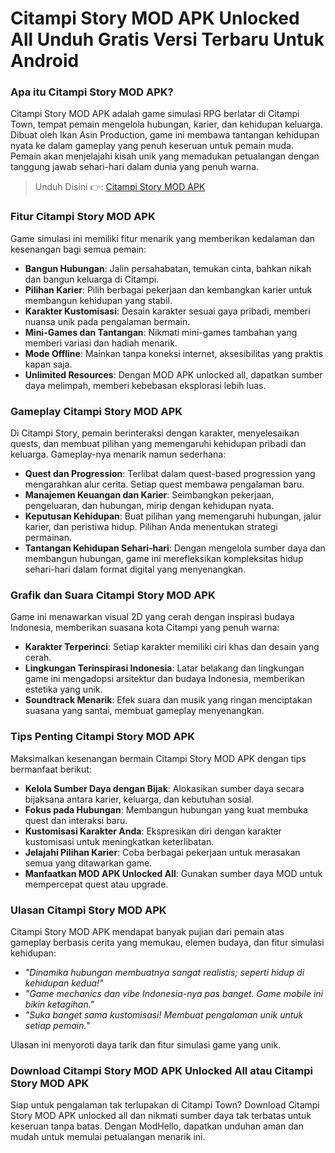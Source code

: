 # Citampi Story MOD APK Unlocked All Unduh Gratis Versi Terbaru Untuk Android

### Apa itu Citampi Story MOD APK?

Citampi Story MOD APK adalah game simulasi RPG berlatar di Citampi Town, tempat pemain mengelola hubungan, karier, dan kehidupan keluarga. Dibuat oleh Ikan Asin Production, game ini membawa tantangan kehidupan nyata ke dalam gameplay yang penuh keseruan untuk pemain muda. Pemain akan menjelajahi kisah unik yang memadukan petualangan dengan tanggung jawab sehari-hari dalam dunia yang penuh warna.


>Unduh Disini 👉: [Citampi Story MOD APK](https://modhello.com/citampi-stories/)

### Fitur Citampi Story MOD APK

Game simulasi ini memiliki fitur menarik yang memberikan kedalaman dan kesenangan bagi semua pemain:

- **Bangun Hubungan**: Jalin persahabatan, temukan cinta, bahkan nikah dan bangun keluarga di Citampi.
- **Pilihan Karier**: Pilih berbagai pekerjaan dan kembangkan karier untuk membangun kehidupan yang stabil.
- **Karakter Kustomisasi**: Desain karakter sesuai gaya pribadi, memberi nuansa unik pada pengalaman bermain.
- **Mini-Games dan Tantangan**: Nikmati mini-games tambahan yang memberi variasi dan hadiah menarik.
- **Mode Offline**: Mainkan tanpa koneksi internet, aksesibilitas yang praktis kapan saja.
- **Unlimited Resources**: Dengan MOD APK unlocked all, dapatkan sumber daya melimpah, memberi kebebasan eksplorasi lebih luas.

### Gameplay Citampi Story MOD APK

Di Citampi Story, pemain berinteraksi dengan karakter, menyelesaikan quests, dan membuat pilihan yang memengaruhi kehidupan pribadi dan keluarga. Gameplay-nya menarik namun sederhana:

- **Quest dan Progression**: Terlibat dalam quest-based progression yang mengarahkan alur cerita. Setiap quest membawa pengalaman baru.
- **Manajemen Keuangan dan Karier**: Seimbangkan pekerjaan, pengeluaran, dan hubungan, mirip dengan kehidupan nyata.
- **Keputusan Kehidupan**: Buat pilihan yang memengaruhi hubungan, jalur karier, dan peristiwa hidup. Pilihan Anda menentukan strategi permainan.
- **Tantangan Kehidupan Sehari-hari**: Dengan mengelola sumber daya dan membangun hubungan, game ini merefleksikan kompleksitas hidup sehari-hari dalam format digital yang menyenangkan.

### Grafik dan Suara Citampi Story MOD APK

Game ini menawarkan visual 2D yang cerah dengan inspirasi budaya Indonesia, memberikan suasana kota Citampi yang penuh warna:

- **Karakter Terperinci**: Setiap karakter memiliki ciri khas dan desain yang cerah.
- **Lingkungan Terinspirasi Indonesia**: Latar belakang dan lingkungan game ini mengadopsi arsitektur dan budaya Indonesia, memberikan estetika yang unik.
- **Soundtrack Menarik**: Efek suara dan musik yang ringan menciptakan suasana yang santai, membuat gameplay menyenangkan.

### Tips Penting Citampi Story MOD APK

Maksimalkan kesenangan bermain Citampi Story MOD APK dengan tips bermanfaat berikut:

- **Kelola Sumber Daya dengan Bijak**: Alokasikan sumber daya secara bijaksana antara karier, keluarga, dan kebutuhan sosial.
- **Fokus pada Hubungan**: Membangun hubungan yang kuat membuka quest dan interaksi baru.
- **Kustomisasi Karakter Anda**: Ekspresikan diri dengan karakter kustomisasi untuk meningkatkan keterlibatan.
- **Jelajahi Pilihan Karier**: Coba berbagai pekerjaan untuk merasakan semua yang ditawarkan game.
- **Manfaatkan MOD APK Unlocked All**: Gunakan sumber daya MOD untuk mempercepat quest atau upgrade.

### Ulasan Citampi Story MOD APK

Citampi Story MOD APK mendapat banyak pujian dari pemain atas gameplay berbasis cerita yang memukau, elemen budaya, dan fitur simulasi kehidupan:

- *"Dinamika hubungan membuatnya sangat realistis; seperti hidup di kehidupan kedua!"*
- *"Game mechanics dan vibe Indonesia-nya pas banget. Game mobile ini bikin ketagihan."*
- *"Suka banget sama kustomisasi! Membuat pengalaman unik untuk setiap pemain."*

Ulasan ini menyoroti daya tarik dan fitur simulasi game yang unik.

### Download Citampi Story MOD APK Unlocked All atau Citampi Story MOD APK

Siap untuk pengalaman tak terlupakan di Citampi Town? Download Citampi Story MOD APK unlocked all dan nikmati sumber daya tak terbatas untuk keseruan tanpa batas. Dengan ModHello, dapatkan unduhan aman dan mudah untuk memulai petualangan menarik ini.
